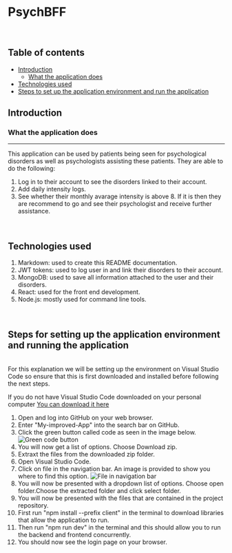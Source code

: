 # PsychBFF
</br>

## Table of contents 


* [Introduction](#introduction) 
  * [What the application does](#usage)
* [Technologies used](#tech)
* [Steps to set up the application environment and run the application](#setup)

## Introduction <a name='introduction'></a>
### What the application does <a name='usage'></a>
---------
This application can be used by patients being seen for psychological disorders as well as psychologists assisting these patients. They are able to do the following:
1. Log in to their account to see the disorders linked to their account.
2. Add daily intensity logs.
3. See whether their monthly avarage intensity is above 8. If it is then they are recommend to go and see their psychologist and receive further assistance. 

</br>

## Technologies used <a name='tech'></a>

1. Markdown: used to create this README documentation. 
2. JWT tokens: used to log user in and link their disorders to their account.
3. MongoDB: used to save all information attached to the user and their disorders.
4. React: used for the front end development.
5. Node.js: mostly used for command line tools.

</br>

## Steps for setting up the application environment and running the application <a name='setup'></a>
</br>
For this explanation we will be setting up the environment on Visual Studio Code so ensure that this is first downloaded and installed before following the next steps. </br>

If you do not have Visual Studio Code downloaded on your personal computer [You can download it here](https://code.visualstudio.com/download)
1. Open and log into GitHub on your web browser.
2. Enter "My-improved-App" into the search bar on GitHub. 
3. Click the green button called code as seen in the image below.</br>
![Green code button](https://user-images.githubusercontent.com/86288374/186472845-57560d77-1acc-41c4-a401-709ba33757ea.PNG)
4. You will now get a list of options. Choose Download zip.
5. Extraxt the files from the downloaded zip folder.
6. Open Visual Studio Code.
7. Click on file in the navigation bar. An image is provided to show you where to find this option. 
![File in navigation bar](https://user-images.githubusercontent.com/86288374/186472570-ac4fc259-05c4-4529-b8cc-3bf8a077bed0.PNG)
8. You will now be presented with a dropdown list of options. Choose open folder.Choose the extracted folder and click select folder.
9. You will now be presented with the files that are contained in the project repository.
10. First run "npm install --prefix client" in the terminal to download libraries that allow the application to run.
11. Then run "npm run dev" in the terminal and this should allow you to run the backend and frontend concurrently. 
12. You should now see the login page on your browser. 


